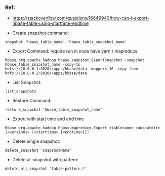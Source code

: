 ### Ref:
- https://stackoverflow.com/questions/16649940/how-can-i-export-hbase-table-using-starttime-endtime


- Create snapshot command:
```
snapshot 'hbase_table_name','hbase_table_snapshot_name'
```

- Export Command: require run in node have yarn / mapreduce

```
hbase org.apache.hadoop.hbase.snapshot.ExportSnapshot -snapshot hbase_table_snapshot_name -copy-to hdfs://10.0.0.1:8020//apps/hbase/data -mappers 16 -copy-from hdfs://10.0.0.2:8020//apps/hbase/data
```

- List Snapshot:
```
list_snapshots
```

- Restore Command:
```
restore_snapshot 'hbase_table_snapshot_name'
```

- Export with start time and end time
```
hbase org.apache.hadoop.hbase.mapreduce.Export <tablename> <outputdir> [<versions> [<starttime> [<endtime>]]]
```

- Delete single snapshot:
```
delete_snapshot 'snapshotName'
```

- Delete all snapshot with pattern:
```
delete_all_snapshot 'table-pattern.*'
```
